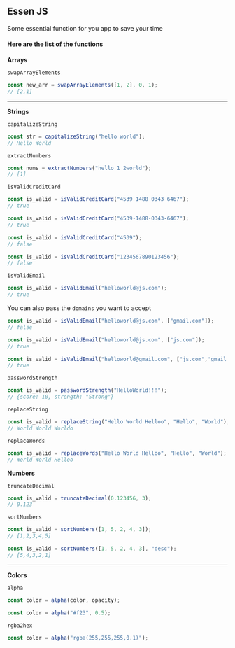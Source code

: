 ## Essen JS

Some essential function for you app to save your time

#### Here are the list of the functions

**Arrays**

`swapArrayElements`

```javascript
const new_arr = swapArrayElements([1, 2], 0, 1);
// [2,1]
```

---

**Strings**

`capitalizeString`

```javascript
const str = capitalizeString("hello world");
// Hello World
```

`extractNumbers`

```javascript
const nums = extractNumbers("hello 1 2world");
// [1]
```

`isValidCreditCard`

```javascript
const is_valid = isValidCreditCard("4539 1488 0343 6467");
// true

const is_valid = isValidCreditCard("4539-1488-0343-6467");
// true

const is_valid = isValidCreditCard("4539");
// false

const is_valid = isValidCreditCard("1234567890123456");
// false
```

`isValidEmail`

```javascript
const is_valid = isValidEmail("helloworld@js.com");
// true
```

You can also pass the `domains` you want to accept

```javascript
const is_valid = isValidEmail("helloworld@js.com", ["gmail.com"]);
// false

const is_valid = isValidEmail("helloworld@js.com", ["js.com"]);
// true

const is_valid = isValidEmail("helloworld@gmail.com", ["js.com",'gmail.com]);
// true
```

`passwordStrength`

```javascript
const is_valid = passwordStrength("HelloWorld!!!");
// {score: 10, strength: "Strong"}
```

`replaceString`

```javascript
const is_valid = replaceString("Hello World Helloo", "Hello", "World");
// World World Worldo
```

`replaceWords`

```javascript
const is_valid = replaceWords("Hello World Helloo", "Hello", "World");
// World World Helloo
```

**Numbers**

`truncateDecimal`

```javascript
const is_valid = truncateDecimal(0.123456, 3);
// 0.123
```

`sortNumbers`

```javascript
const is_valid = sortNumbers([1, 5, 2, 4, 3]);
// [1,2,3,4,5]

const is_valid = sortNumbers([1, 5, 2, 4, 3], "desc");
// [5,4,3,2,1]
```

---

**Colors**

`alpha`

```javascript
const color = alpha(color, opacity);

const color = alpha("#f23", 0.5);
```

`rgba2hex`

```javascript
const color = alpha("rgba(255,255,255,0.1)");
```
